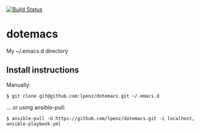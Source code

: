 [![Build Status](https://travis-ci.com/lpenz/dotemacs.svg?branch=master)](https://travis-ci.com/lpenz/dotemacs)

# dotemacs

My ~/.emacs.d directory

## Install instructions

Manually:

    $ git clone git@github.com:lpenz/dotemacs.git ~/.emacs.d


... or using ansible-pull:

    $ ansible-pull -U https://github.com/lpenz/dotemacs.git -i localhost, ansible-playbook.yml

